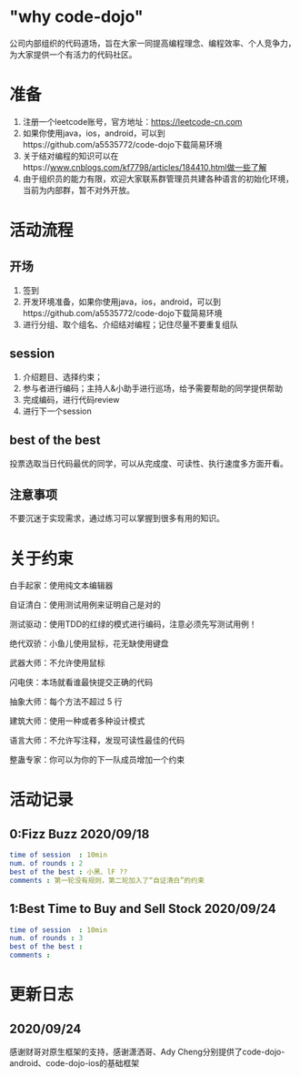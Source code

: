 ﻿# "why code-dojo"

公司内部组织的代码道场，旨在大家一同提高编程理念、编程效率、个人竞争力，为大家提供一个有活力的代码社区。



# 准备

1. 注册一个leetcode账号，官方地址：https://leetcode-cn.com
2. 如果你使用java，ios，android，可以到https://github.com/a5535772/code-dojo下载简易环境
3. 关于结对编程的知识可以在https://www.cnblogs.com/kf7798/articles/184410.html做一些了解
4. 由于组织员的能力有限，欢迎大家联系群管理员共建各种语言的初始化环境，当前为内部群，暂不对外开放。
   



# 活动流程

## 开场

1. 签到
2. 开发环境准备，如果你使用java，ios，android，可以到https://github.com/a5535772/code-dojo下载简易环境
3. 进行分组、取个组名、介绍结对编程；记住尽量不要重复组队



## session

1. 介绍题目、选择约束；
2. 参与者进行编码；主持人&小助手进行巡场，给予需要帮助的同学提供帮助
3. 完成编码，进行代码review
4. 进行下一个session



## best of the best

投票选取当日代码最优的同学，可以从完成度、可读性、执行速度多方面开看。



## 注意事项

不要沉迷于实现需求，通过练习可以掌握到很多有用的知识。



# 关于约束

白手起家：使用纯文本编辑器

自证清白：使用测试用例来证明自己是对的

测试驱动：使用TDD的红绿的模式进行编码，注意必须先写测试用例！

绝代双骄：小鱼儿使用鼠标，花无缺使用键盘

武器大师：不允许使用鼠标

闪电侠：本场就看谁最快提交正确的代码

抽象大师：每个方法不超过 5 行

建筑大师：使用一种或者多种设计模式

语言大师：不允许写注释，发现可读性最佳的代码

整蛊专家：你可以为你的下一队成员增加一个约束



# 活动记录

## 0:Fizz Buzz  2020/09/18 

```yaml
time of session  : 10min
num. of rounds : 2
best of the best : 小黑、lF ??
comments : 第一轮没有规则，第二轮加入了“自证清白”的约束
```



## 1:Best Time to Buy and Sell Stock  2020/09/24  

```yaml
time of session  : 10min
num. of rounds : 3
best of the best : 
comments : 
```



# 更新日志

## 2020/09/24

感谢财哥对原生框架的支持，感谢潇洒哥、Ady Cheng分别提供了code-dojo-android、code-dojo-ios的基础框架

